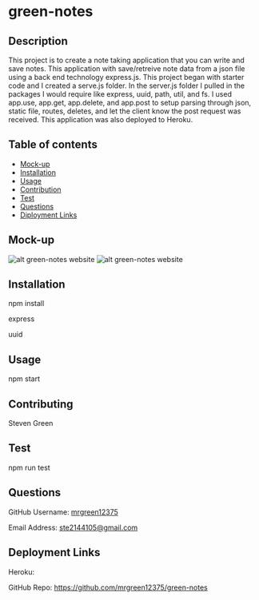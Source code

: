 # green-notes

## Description
This project is to create a note taking application that you can write and save notes. This application with save/retreive note data from a json file using a back end technology express.js. This project began with starter code and I created a serve.js folder. In the server.js folder I pulled in the packages I would require like express, uuid, path, util, and fs. I used app.use, app.get, app.delete, and app.post to setup parsing through json, static file, routes, deletes, and let the client know the post request was received. This application was also deployed to Heroku. 
## Table of contents
- [Mock-up](#Mock-up)
- [Installation](#Installation)
- [Usage](#Usage)
- [Contribution](#Contributing)
- [Test](#Test)
- [Questions](#Questions)
- [Diployment Links](#Questions)
## Mock-up
![alt green-notes website](./src/gr)
![alt green-notes website](./src/green-team-mockup.png)
## Installation
npm install

express

uuid
## Usage
npm start
## Contributing
Steven Green
## Test
npm run test
## Questions
GitHub Username: [mrgreen12375](https://github.com/mrgreen12375)

Email Address: [ste2144105@gmail.com](ste2144105@gmail.com)
## Deployment Links
Heroku: 

GitHub Repo: https://github.com/mrgreen12375/green-notes